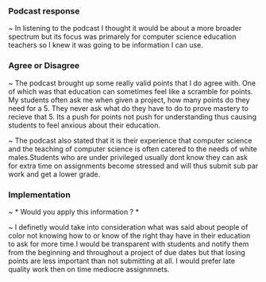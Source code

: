 ### Podcast response

~ In listening to the podcast I thought it would be about a more broader spectrum but its focus was primarely for computer science education teachers so I knew it was going to be information I can use.


### Agree or Disagree

 ~ The podcast brought up some really valid points that I do agree with. One of which was that education can sometimes feel like a scramble for points. My students often ask me when given a project, how many points do they need for a 5. They never ask what do they have to do to prove mastery to recieve that 5. Its a push for points not push for understanding thus causing students to feel anxious about their education.

 ~ The podcast also stated that it is their experience that computer science and the teaching of computer science is often catered to the needs of white males.Students who are under privileged usually dont know they can ask for extra time on assignments become stressed and will thus submit sub par work and get a lower grade.


### Implementation
 ~ * Would you apply this information ? *

 ~ I definetly would take into consideration what was said about people of color not knowing how to or know of the right thay have in their education to ask for more time.I would be transparent with students and notify them from the beginning and throughout a project of due dates but that losing points are less important than not submitting at all. I would prefer late quality work then on time mediocre assignmnets.


